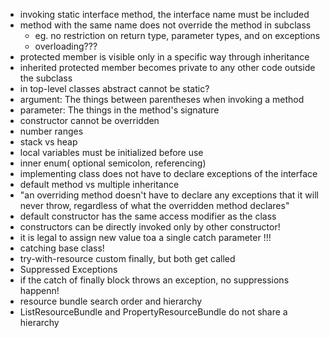 * invoking static interface method, the interface name must be included
* method with the same name does not override the method in subclass
  * eg. no restriction on return type, parameter types, and on exceptions
  * overloading???
* protected member is visible only in a specific way through inheritance
* inherited protected member becomes private to any other code outside the subclass
* in top-level classes abstract cannot be static?
* argument: The things between parentheses when invoking a method
* parameter: The things in the method's signature
* constructor cannot be overridden
* number ranges
* stack vs heap
* local variables must be initialized before use
* inner enum( optional semicolon, referencing)
* implementing class does not have to declare exceptions of the interface
* default method vs multiple inheritance
* "an overriding method
   doesn't have to declare any exceptions that it will never throw, regardless of
   what the overridden method declares"
* default constructor has the same access modifier as the class
* constructors can be directly invoked only by other constructor!
* it is legal to assign new value toa a single catch parameter !!!
* catching base class!
* try-with-resource custom finally, but both get called
* Suppressed Exceptions
* if the catch of finally block throws an exception, no suppressions happenn!
* resource bundle search order and hierarchy
* ListResourceBundle and PropertyResourceBundle do not share a hierarchy
